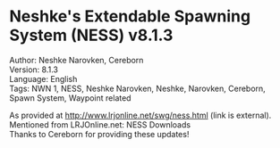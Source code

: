 # Neshke's Extendable Spawning System (NESS) v8.1.3

Author: Neshke Narovken, Cereborn</br>
Version: 8.1.3</br>
Language: English</br>
Tags: NWN 1, NESS, Neshke Narovken, Neshke, Narovken, Cereborn, Spawn System, Waypoint related</br>

As provided at http://www.lrjonline.net/swg/ness.html (link is external).</br> 
Mentioned from LRJOnline.net: NESS Downloads</br>
Thanks to Cereborn for providing these updates!
